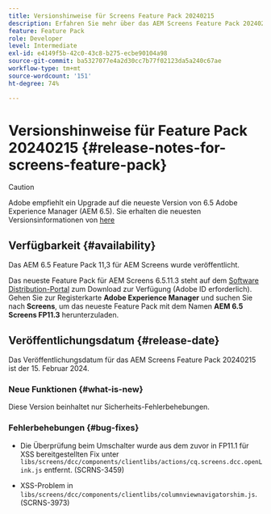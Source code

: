 ```yaml
---
title: Versionshinweise für Screens Feature Pack 20240215
description: Erfahren Sie mehr über das AEM Screens Feature Pack 20240215, das am 15. Februar 2024 veröffentlicht wurde.
feature: Feature Pack
role: Developer
level: Intermediate
exl-id: e4149f5b-42c0-43c8-b275-ecbe90104a98
source-git-commit: ba5327077e4a2d30cc7b77f02123da5a240c67ae
workflow-type: tm+mt
source-wordcount: '151'
ht-degree: 74%

---
```


# Versionshinweise für Feature Pack 20240215 {#release-notes-for-screens-feature-pack}

>[!CAUTION]
>Adobe empfiehlt ein Upgrade auf die neueste Version von 6.5 Adobe Experience Manager (AEM 6.5). Sie erhalten die neuesten Versionsinformationen von [here](https://experienceleague.adobe.com/de/docs/experience-manager-65/content/release-notes/release-notes)

## Verfügbarkeit {#availability}

Das AEM 6.5 Feature Pack 11,3 für AEM Screens wurde veröffentlicht.

Das neueste Feature Pack für AEM Screens 6.5.11.3 steht auf dem [Software Distribution-Portal](https://experience.adobe.com/#/downloads/content/software-distribution/de/aem.html) zum Download zur Verfügung (Adobe ID erforderlich). Gehen Sie zur Registerkarte **Adobe Experience Manager** und suchen Sie nach **Screens**, um das neueste Feature Pack mit dem Namen **AEM 6.5 Screens FP11.3** herunterzuladen.

## Veröffentlichungsdatum {#release-date}

Das Veröffentlichungsdatum für das AEM Screens Feature Pack 20240215 ist der 15. Februar 2024.

### Neue Funktionen {#what-is-new}

Diese Version beinhaltet nur Sicherheits-Fehlerbehebungen.

### Fehlerbehebungen {#bug-fixes}

* Die Überprüfung beim Umschalter wurde aus dem zuvor in FP11.1 für XSS bereitgestellten Fix unter `libs/screens/dcc/components/clientlibs/actions/cq.screens.dcc.openLink.js` entfernt. (SCRNS-3459)

* XSS-Problem in `libs/screens/dcc/components/clientlibs/columnviewnavigatorshim.js`. (SCRNS-3973)
